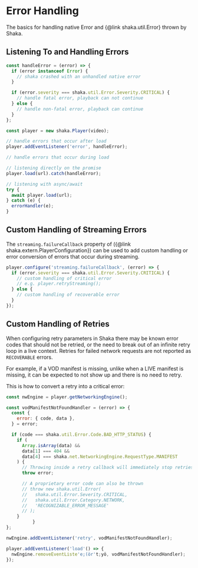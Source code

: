 # Error Handling

The basics for handling native Error and {@link shaka.util.Error} thrown by Shaka.

## Listening To and Handling Errors

```javascript
const handleError = (error) => {
  if (error instanceof Error) {
    // shaka crashed with an unhandled native error
  }

  if (error.severity === shaka.util.Error.Severity.CRITICAL) {
    // handle fatal error, playback can not continue
  } else {
    // handle non-fatal error, playback can continue
  }
};

const player = new shaka.Player(video);

// handle errors that occur after load
player.addEventListener('error', handleError);

// handle errors that occur during load

// listening directly on the promise
player.load(url).catch(handleError);

// listening with async/await
try {
  await player.load(url);
} catch (e) {
  errorHandler(e);
}
```

## Custom Handling of Streaming Errors

The `streaming.failureCallback` property of ({@link shaka.extern.PlayerConfiguration}) can be used to add custom handling or error conversion of errors that occur during streaming.

```javascript
player.configure('streaming.failureCallback', (error) => {
  if (error.severity === shaka.util.Error.Severity.CRITICAL) {
    // custom handling of critical error
    // e.g. player.retryStreaming();
  } else {
    // custom handling of recoverable error
  }
});
```

## Custom Handling of Retries

When configuring retry parameters in Shaka there may be known error codes that should not be retried, or the need to break out of an infinite retry loop in a live context. Retries for failed network requests are not reported as `RECOVERABLE` errors.

For example, if a VOD manifest is missing, unlike when a LIVE manifest is missing, it can be expected to not show up and there is no need to retry.

This is how to convert a retry into a critical error:

```javascript
const nwEngine = player.getNetworkingEngine();

const vodManifestNotFoundHandler = (error) => {
  const {
    error: { code, data },
  } = error;

  if (code === shaka.util.Error.Code.BAD_HTTP_STATUS) {
    if (
      Array.isArray(data) &&
      data[1] === 404 &&
      data[4] === shaka.net.NetworkingEngine.RequestType.MANIFEST
    ) {
      // Throwing inside a retry callback will immediately stop retries
      throw error;

      // A proprietary error code can also be thrown
      // throw new shaka.util.Error(
      //   shaka.util.Error.Severity.CRITICAL,
      //   shaka.util.Error.Category.NETWORK,
      //   'RECOGNIZABLE_ERROR_MESSAGE'
      // );
    }
          }
};

nwEngine.addEventListener('retry', vodManifestNotFoundHandler);

player.addEventListener('load'() => {
  nwEngine.removeEventListe'e;(ör't;yö, vodManifestNotFoundHandler);
});

```
